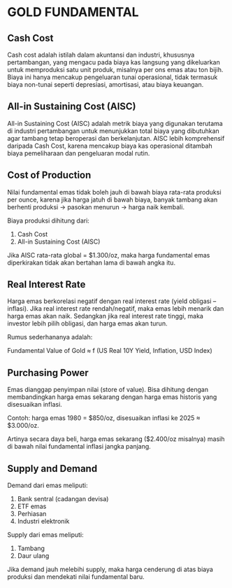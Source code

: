 # GOLD FUNDAMENTAL

## Cash Cost

Cash cost adalah istilah dalam akuntansi dan industri, khususnya pertambangan, yang mengacu pada biaya kas langsung yang dikeluarkan untuk memproduksi satu unit produk, misalnya per ons emas atau ton bijih. Biaya ini hanya mencakup pengeluaran tunai operasional, tidak termasuk biaya non-tunai seperti depresiasi, amortisasi, atau biaya keuangan.

## All-in Sustaining Cost (AISC)

All-in Sustaining Cost (AISC) adalah metrik biaya yang digunakan terutama di industri pertambangan untuk menunjukkan total biaya yang dibutuhkan agar tambang tetap beroperasi dan berkelanjutan. AISC lebih komprehensif daripada Cash Cost, karena mencakup biaya kas operasional ditambah biaya pemeliharaan dan pengeluaran modal rutin.

## Cost of Production

Nilai fundamental emas tidak boleh jauh di bawah biaya rata-rata produksi per ounce, karena jika harga jatuh di bawah biaya, banyak tambang akan berhenti produksi → pasokan menurun → harga naik kembali.

Biaya produksi dihitung dari:
1. Cash Cost
2. All-in Sustaining Cost (AISC)

Jika AISC rata-rata global = $1.300/oz, maka harga fundamental emas diperkirakan tidak akan bertahan lama di bawah angka itu.

## Real Interest Rate

Harga emas berkorelasi negatif dengan real interest rate (yield obligasi – inflasi). Jika real interest rate rendah/negatif, maka emas lebih menarik dan harga emas akan naik. Sedangkan jika real interest rate tinggi, maka investor lebih pilih obligasi, dan harga emas akan turun.

Rumus sederhananya adalah:

Fundamental Value of Gold ≈ f (US Real 10Y Yield, Inflation, USD Index)

## Purchasing Power

Emas dianggap penyimpan nilai (store of value). Bisa dihitung dengan membandingkan harga emas sekarang dengan harga emas historis yang disesuaikan inflasi.

Contoh: harga emas 1980 = $850/oz, disesuaikan inflasi ke 2025 ≈ $3.000/oz.

Artinya secara daya beli, harga emas sekarang ($2.400/oz misalnya) masih di bawah nilai fundamental inflasi jangka panjang.

## Supply and Demand

Demand dari emas meliputi:

1. Bank sentral (cadangan devisa)
2. ETF emas
3. Perhiasan
4. Industri elektronik

Supply dari emas meliputi:
1. Tambang
2. Daur ulang

Jika demand jauh melebihi supply, maka harga cenderung di atas biaya produksi dan mendekati nilai fundamental baru.